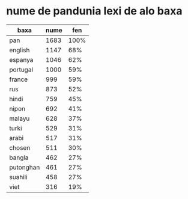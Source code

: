 # nume de pandunia lexi de alo baxa

| baxa  | nume  | fen |
|-------|-------|-----|
| pan | 1683 | 100% |
| english | 1147 | 68% |
| espanya | 1046 | 62% |
| portugal | 1000 | 59% |
| france | 999 | 59% |
| rus | 873 | 52% |
| hindi | 759 | 45% |
| nipon | 692 | 41% |
| malayu | 628 | 37% |
| turki | 529 | 31% |
| arabi | 517 | 31% |
| chosen | 511 | 30% |
| bangla | 462 | 27% |
| putonghan | 461 | 27% |
| suahili | 458 | 27% |
| viet | 316 | 19% |
